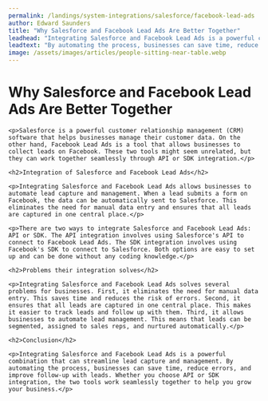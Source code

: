 ```yaml
---
permalink: /landings/system-integrations/salesforce/facebook-lead-ads
author: Edward Saunders
title: "Why Salesforce and Facebook Lead Ads Are Better Together"
leadhead: "Integrating Salesforce and Facebook Lead Ads is a powerful combination that can streamline lead capture and management"
leadtext: "By automating the process, businesses can save time, reduce errors, and improve follow-up with leads. Whether you choose API or SDK integration, the two tools work seamlessly together to help you grow your business."
image: /assets/images/articles/people-sitting-near-table.webp
---
```

<div class="arttext">	<h1>Why Salesforce and Facebook Lead Ads Are Better Together</h1>
	
	<p>Salesforce is a powerful customer relationship management (CRM) software that helps businesses manage their customer data. On the other hand, Facebook Lead Ads is a tool that allows businesses to collect leads on Facebook. These two tools might seem unrelated, but they can work together seamlessly through API or SDK integration.</p>

	<h2>Integration of Salesforce and Facebook Lead Ads</h2>

	<p>Integrating Salesforce and Facebook Lead Ads allows businesses to automate lead capture and management. When a lead submits a form on Facebook, the data can be automatically sent to Salesforce. This eliminates the need for manual data entry and ensures that all leads are captured in one central place.</p>

	<p>There are two ways to integrate Salesforce and Facebook Lead Ads: API or SDK. The API integration involves using Salesforce's API to connect to Facebook Lead Ads. The SDK integration involves using Facebook's SDK to connect to Salesforce. Both options are easy to set up and can be done without any coding knowledge.</p>

	<h2>Problems their integration solves</h2>

	<p>Integrating Salesforce and Facebook Lead Ads solves several problems for businesses. First, it eliminates the need for manual data entry. This saves time and reduces the risk of errors. Second, it ensures that all leads are captured in one central place. This makes it easier to track leads and follow up with them. Third, it allows businesses to automate lead management. This means that leads can be segmented, assigned to sales reps, and nurtured automatically.</p>

	<h2>Conclusion</h2>

	<p>Integrating Salesforce and Facebook Lead Ads is a powerful combination that can streamline lead capture and management. By automating the process, businesses can save time, reduce errors, and improve follow-up with leads. Whether you choose API or SDK integration, the two tools work seamlessly together to help you grow your business.</p>
</div>